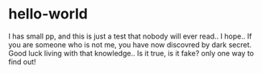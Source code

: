 # hello-world
I has small pp, and this is just a test that nobody will ever read.. I hope.. If you are someone who is not me, you have now discovred by dark secret. Good luck living with that knowledge.. Is it true, is it fake? only one way to find out!
